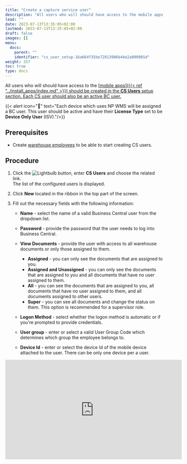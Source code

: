 ```yaml
---
title: "Create a capture service user"
description: "All users who will should have access to the mobile apps should be created in the **CS Users** setup section. Each CS user should also be an active BC user."
lead: ""
date: 2023-07-13T13:35:05+02:00
lastmod: 2023-07-13T13:35:05+02:00
draft: false
images: []
menu:
  docs:
    parent: ""
    identifier: "cs_user_setup-16a664f35be72813906b44e2a090965d"
weight: 357
toc: true
type: docs
---
```


All users who will should have access to the [<ins>mobile apps<ins>]({{< ref "../install_apps/index.md" >}}) should be created in the **CS Users** setup section. Each CS user should also be an active BC user.  

  {{< alert icon="📝" text="Each device which uses NP WMS will be assigned a BC user. This user should be active and have their <b>License Type</b> set to be <b>Device Only User</b> (ISV)."/>}}

## Prerequisites

- Create [<ins>warehouse employees<ins>](https://docs.microsoft.com/en-us/dynamics365/business-central/warehouse-how-to-set-up-warehouse-employees) to be able to start creating CS users.

## Procedure

1. Click the ![Lightbulb](Lightbulb_icon.PNG) button, enter **CS Users** and choose the related link.        
   The list of the configured users is displayed.     
 
2. Click **New** located in the ribbon in the top part of the screen.
3. Fill out the necessary fields with the following information:

    - **Name** - select the name of a valid Business Central user from the dropdown list.
    - **Password** - provide the password that the user needs to log into Business Central. 
    - **View Documents** - provide the user with access to all warehouse documents or only those assigned to them.     

        - **Assigned** - you can only see the documents that are assigned to you.
        - **Assigned and Unassigned** - you can only see the documents that are assigned to you and all documents that have no user assigned to them.
        - **All** - you can see the documents that are assigned to you, all documents that have no user assigned to them, and all documents assigned to other users.
        - **Super** - you can see all documents and change the status on them. This option is recommended for a supervisor role.    

    - **Logon Method** - select whether the logon method is automatic or if you're prompted to provide credentials.
    - **User group** - enter or select a valid User Group Code which determines which group the employee belongs to. 
    - **Device Id** - enter or select the device Id of the mobile device attached to the user. There can be only one device per a user. 
  

<iframe width="560" height="315" src="https://www.youtube.com/embed/11YtGLyGVxI" title="YouTube video player" frameborder="0" allow="accelerometer; autoplay; clipboard-write; encrypted-media; gyroscope; picture-in-picture; web-share" allowfullscreen></iframe>


